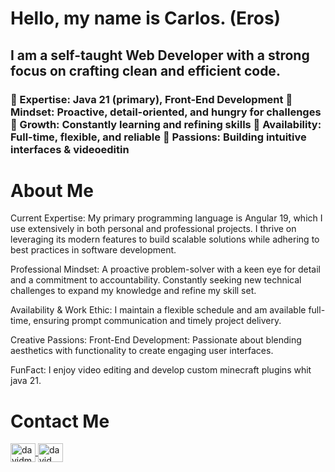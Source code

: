  <body>
    <div class="header">
      <h1>Hello, my name is Carlos. (Eros)</h1>
      <h2>
        I am a self-taught Web Developer with a strong focus on crafting clean
        and efficient code.
      </h2>
      <h3>
          🔹 Expertise: Java 21 (primary), Front-End Development
          🔹 Mindset: Proactive, detail-oriented, and hungry for challenges
          🔹 Growth: Constantly learning and refining skills
          🔹 Availability: Full-time, flexible, and reliable 
          🔹 Passions: Building intuitive interfaces & videoeditin    
      </h3>
    </div>
    <div class="about-Me">
      <h1>About Me</h1>
      <p>
        Current Expertise: My primary programming language is Angular 19, which
        I use extensively in both personal and professional projects. I thrive
        on leveraging its modern features to build scalable solutions while
        adhering to best practices in software development.
      </p>
      <p>
        Professional Mindset: A proactive problem-solver with a keen eye for
        detail and a commitment to accountability. Constantly seeking new
        technical challenges to expand my knowledge and refine my skill set.
      </p>
      <p>
        Availability & Work Ethic: I maintain a flexible schedule and am
        available full-time, ensuring prompt communication and timely project
        delivery.
      </p>
      <p>
        Creative Passions: Front-End Development: Passionate about blending
        aesthetics with functionality to create engaging user interfaces.
      </p>
      <p>
        FunFact: I enjoy video editing and develop custom minecraft plugins whit
        java 21.
      </p>
    </div>
    <div class="Contact Me">
        <h1>Contact Me</h1>
      <a href="https://www.facebook.com/profile.php?id=61567436076150">
       <img align="center" src="https://raw.githubusercontent.com/rahuldkjain/github-profile-readme-generator/master/src/images/icons/Social/facebook.svg" alt="davidmorenogt" height="30" width="40" />
      </a>
      <a href="https://www.instagram.com/eros.175v2/">
      <img align="center" src="https://raw.githubusercontent.com/rahuldkjain/github-profile-readme-generator/master/src/images/icons/Social/instagram.svg" alt="david_moreno_id" height="30" width="40" />
      </a>
    </div>
  </body>
